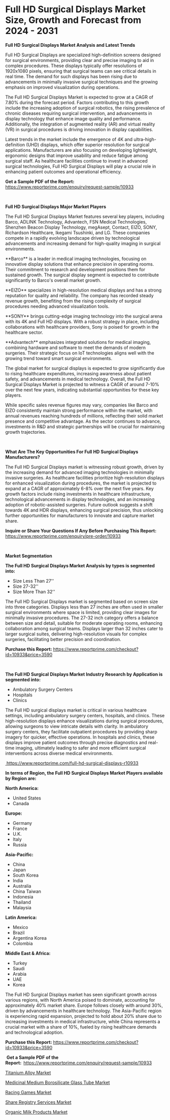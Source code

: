 <p><h1>Full HD Surgical Displays Market Size, Growth and Forecast from 2024 - 2031</h1></p><p><strong>Full HD Surgical Displays Market Analysis and Latest Trends</strong></p>
<p><p>Full HD Surgical Displays are specialized high-definition screens designed for surgical environments, providing clear and precise imaging to aid in complex procedures. These displays typically offer resolutions of 1920x1080 pixels, ensuring that surgical teams can see critical details in real time. The demand for such displays has been rising due to advancements in minimally invasive surgical techniques and the growing emphasis on improved visualization during operations.</p><p>The Full HD Surgical Displays Market is expected to grow at a CAGR of 7.80% during the forecast period. Factors contributing to this growth include the increasing adoption of surgical robotics, the rising prevalence of chronic diseases requiring surgical intervention, and advancements in display technology that enhance image quality and performance. Additionally, the integration of augmented reality (AR) and virtual reality (VR) in surgical procedures is driving innovation in display capabilities.</p><p>Latest trends in the market include the emergence of 4K and ultra-high-definition (UHD) displays, which offer superior resolution for surgical applications. Manufacturers are also focusing on developing lightweight, ergonomic designs that improve usability and reduce fatigue among surgical staff. As healthcare facilities continue to invest in advanced surgical technologies, Full HD Surgical Displays will play a crucial role in enhancing patient outcomes and operational efficiency.</p></p>
<p><strong>Get a Sample PDF of the Report:&nbsp;</strong> <a href="https://www.reportprime.com/enquiry/request-sample/10933?utm_campaign=3&utm_medium=2&utm_source=Github&utm_content=ia&utm_term=29112024&utm_id=full-hd-surgical-displays">https://www.reportprime.com/enquiry/request-sample/10933</a></p>
<p>&nbsp;</p>
<p><strong>Full HD Surgical Displays Major Market Players</strong></p>
<p><p>The Full HD Surgical Displays Market features several key players, including Barco, ADLINK Technology, Advantech, FSN Medical Technologies, Shenzhen Beacon Display Technology, megAsept, Contact, EIZO, SONY, Richardson Healthcare, Ikegami Tsushinki, and LG. These companies compete in a rapidly evolving landscape driven by technological advancements and increasing demand for high-quality imaging in surgical environments.</p><p>**Barco** is a leader in medical imaging technologies, focusing on innovative display solutions that enhance precision in operating rooms. Their commitment to research and development positions them for sustained growth. The surgical display segment is expected to contribute significantly to Barco's overall market growth.</p><p>**EIZO** specializes in high-resolution medical displays and has a strong reputation for quality and reliability. The company has recorded steady revenue growth, benefiting from the rising complexity of surgical procedures needing advanced visualization tools.</p><p>**SONY** brings cutting-edge imaging technology into the surgical arena with its 4K and Full HD displays. With a robust strategy in place, including collaborations with healthcare providers, Sony is poised for growth in the healthcare sector.</p><p>**Advantech** emphasizes integrated solutions for medical imaging, combining hardware and software to meet the demands of modern surgeries. Their strategic focus on IoT technologies aligns well with the growing trend toward smart surgical environments.</p><p>The global market for surgical displays is expected to grow significantly due to rising healthcare expenditures, increasing awareness about patient safety, and advancements in medical technology. Overall, the Full HD Surgical Displays Market is projected to witness a CAGR of around 7-10% over the next few years, indicating substantial opportunities for these key players.</p><p>While specific sales revenue figures may vary, companies like Barco and EIZO consistently maintain strong performance within the market, with annual revenues reaching hundreds of millions, reflecting their solid market presence and competitive advantage. As the sector continues to advance, investments in R&D and strategic partnerships will be crucial for maintaining growth trajectories.</p></p>
<p>&nbsp;</p>
<p><strong>What Are The Key Opportunities For Full HD Surgical Displays Manufacturers?</strong></p>
<p><p>The Full HD Surgical Displays market is witnessing robust growth, driven by the increasing demand for advanced imaging technologies in minimally invasive surgeries. As healthcare facilities prioritize high-resolution displays for enhanced visualization during procedures, the market is projected to expand at a CAGR of approximately 6-8% over the next five years. Key growth factors include rising investments in healthcare infrastructure, technological advancements in display technologies, and an increasing adoption of robotic-assisted surgeries. Future outlook suggests a shift towards 4K and HDR displays, enhancing surgical precision, thus unlocking further opportunities for manufacturers to innovate and capture market share.</p></p>
<p><strong>Inquire or Share Your Questions If Any Before Purchasing This Report:</strong> <a href="https://www.reportprime.com/enquiry/pre-order/10933?utm_campaign=3&utm_medium=2&utm_source=Github&utm_content=ia&utm_term=29112024&utm_id=full-hd-surgical-displays">https://www.reportprime.com/enquiry/pre-order/10933</a></p>
<p>&nbsp;</p>
<p><strong>Market Segmentation</strong></p>
<p><strong>The Full HD Surgical Displays Market Analysis by types is segmented into:</strong></p>
<p><ul><li>Size Less Than 27''</li><li>Size 27-32''</li><li>Size More Than 32''</li></ul></p>
<p><p>The Full HD Surgical Displays market is segmented based on screen size into three categories. Displays less than 27 inches are often used in smaller surgical environments where space is limited, providing clear images for minimally invasive procedures. The 27-32 inch category offers a balance between size and detail, suitable for moderate operating rooms, enhancing collaboration among surgical teams. Displays larger than 32 inches cater to larger surgical suites, delivering high-resolution visuals for complex surgeries, facilitating better precision and coordination.</p></p>
<p><strong>Purchase this Report:&nbsp;</strong><a href="https://www.reportprime.com/checkout?id=10933&price=3590&utm_campaign=3&utm_medium=2&utm_source=Github&utm_content=ia&utm_term=29112024&utm_id=full-hd-surgical-displays">https://www.reportprime.com/checkout?id=10933&price=3590</a></p>
<p>&nbsp;</p>
<p><strong>The Full HD Surgical Displays Market Industry Research by Application is segmented into:</strong></p>
<p><ul><li>Ambulatory Surgery Centers</li><li>Hospitals</li><li>Clinics</li></ul></p>
<p><p>The Full HD surgical displays market is critical in various healthcare settings, including ambulatory surgery centers, hospitals, and clinics. These high-resolution displays enhance visualizations during surgical procedures, allowing surgeons to view intricate details with clarity. In ambulatory surgery centers, they facilitate outpatient procedures by providing sharp imagery for quicker, effective operations. In hospitals and clinics, these displays improve patient outcomes through precise diagnostics and real-time imaging, ultimately leading to safer and more efficient surgical interventions across diverse medical environments.</p></p>
<p><a href="https://www.reportprime.com/full-hd-surgical-displays-r10933?utm_campaign=3&utm_medium=2&utm_source=Github&utm_content=ia&utm_term=29112024&utm_id=full-hd-surgical-displays">&nbsp;https://www.reportprime.com/full-hd-surgical-displays-r10933</a></p>
<p><strong>In terms of Region, the Full HD Surgical Displays Market Players available by Region are:</strong></p>
<p>
    <p> <strong> North America: </strong>
        <ul>
            <li>United States</li>
            <li>Canada</li>
        </ul>
        </p> 
    <p> <strong> Europe: </strong>
        <ul>
            <li>Germany</li>
            <li>France</li>
            <li>U.K.</li>
            <li>Italy</li>
            <li>Russia</li>
        </ul>
        </p> 
    <p> <strong> Asia-Pacific: </strong>
        <ul>
            <li>China</li>
            <li>Japan</li>
            <li>South Korea</li>
            <li>India</li>
            <li>Australia</li>
            <li>China Taiwan</li>
            <li>Indonesia</li>
            <li>Thailand</li>
            <li>Malaysia</li>
        </ul>
        </p> 
    <p> <strong> Latin America: </strong>
        <ul>
            <li>Mexico</li>
            <li>Brazil</li>
            <li>Argentina Korea</li>
            <li>Colombia</li>
        </ul>
        </p> 
    <p> <strong> Middle East & Africa: </strong>
        <ul>
            <li>Turkey</li>
            <li>Saudi</li>
            <li>Arabia</li>
            <li>UAE</li>
            <li>Korea</li>
        </ul>
    </p>
    </p>
<p><p>The Full HD Surgical Displays market has seen significant growth across various regions, with North America poised to dominate, accounting for approximately 40% market share. Europe follows closely with around 30%, driven by advancements in healthcare technology. The Asia-Pacific region is experiencing rapid expansion, projected to hold about 20% share due to increasing investments in medical infrastructure, while China represents a crucial market with a share of 10%, fueled by rising healthcare demands and technological adoption.</p></p>
<p><strong>Purchase this Report: </strong><a href="https://www.reportprime.com/checkout?id=10933&price=3590&utm_campaign=3&utm_medium=2&utm_source=Github&utm_content=ia&utm_term=29112024&utm_id=full-hd-surgical-displays">https://www.reportprime.com/checkout?id=10933&price=3590</a></p>
<p>&nbsp;<strong>Get a Sample PDF of the Report:&nbsp;&nbsp;</strong><a href="https://www.reportprime.com/enquiry/request-sample/10933?utm_campaign=3&utm_medium=2&utm_source=Github&utm_content=ia&utm_term=29112024&utm_id=full-hd-surgical-displays">https://www.reportprime.com/enquiry/request-sample/10933</a></p>
<p><strong></strong></p>
<p><p><a href="https://www.linkedin.com/pulse/global-titanium-alloy-market-focus-product-type-platebartubeothers-icpxc?utm_campaign=3&utm_medium=2&utm_source=Github&utm_content=ia&utm_term=29112024&utm_id=full-hd-surgical-displays">Titanium Alloy Market</a></p><p><a href="https://github.com/mauripalmi/Market-Research-Report-List-5/blob/main/medicinal-medium-borosilicate-glass-tube-market.md?utm_campaign=3&utm_medium=2&utm_source=Github&utm_content=ia&utm_term=29112024&utm_id=full-hd-surgical-displays">Medicinal Medium Borosilicate Glass Tube Market</a></p><p><a href="https://issuu.com/reportprime-2/docs/racing-games-market-size-2030.pptx_1d999f5a8db03c?utm_campaign=3&utm_medium=2&utm_source=Github&utm_content=ia&utm_term=29112024&utm_id=full-hd-surgical-displays">Racing Games Market</a></p><p><a href="https://issuu.com/reportprime-2/docs/share-registry-services-market-size_54ede0aa4af9f7?utm_campaign=3&utm_medium=2&utm_source=Github&utm_content=ia&utm_term=29112024&utm_id=full-hd-surgical-displays">Share Registry Services Market</a></p><p><a href="https://www.linkedin.com/pulse/organic-milk-products-market-shifts-strategic-analysis-2024-2031-47hlc?utm_campaign=3&utm_medium=2&utm_source=Github&utm_content=ia&utm_term=29112024&utm_id=full-hd-surgical-displays">Organic Milk Products Market</a></p></p>